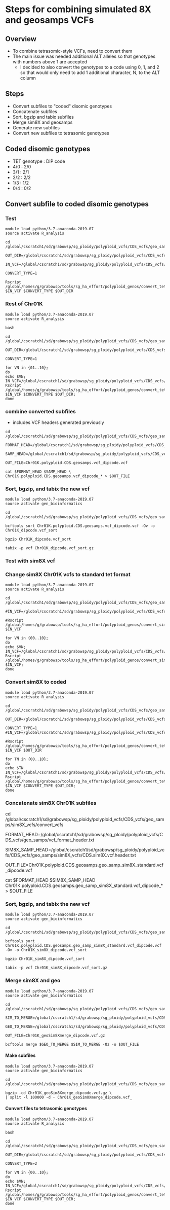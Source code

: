 # Steps for combining simulated 8X and geosamps VCFs

## Overview
* To combine tetrasomic-style VCFs, need to convert them
* The main issue was needed additional ALT alleles so that genotypes with 
numbers above 1 are accepted
  * I decided to also convert the genotypes to a code using 0, 1, and 2 
so that would only need to add 1 additional character, N, to the ALT column
  
## Steps
* Convert subfiles to "coded" disomic genotypes
* Concatenate subfiles
* Sort, bgzip and tabix subfiles
* Merge sim8X and geosamps
* Generate new subfiles
* Convert new subfiles to tetrasomic genotypes

## Coded disomic genotypes
* TET genotype : DIP code
* 4/0 : 2/0
* 3/1 : 2/1
* 2/2 : 2/2
* 1/3 : 1/2
* 0/4 : 0/2

## Convert subfile to coded disomic genotypes
### Test
```
module load python/3.7-anaconda-2019.07
source activate R_analysis

cd /global/cscratch1/sd/grabowsp/sg_ploidy/polyploid_vcfs/CDS_vcfs/geo_samps/convert_vcfs

OUT_DIR=/global/cscratch1/sd/grabowsp/sg_ploidy/polyploid_vcfs/CDS_vcfs/geo_samps/convert_vcfs

IN_VCF=/global/cscratch1/sd/grabowsp/sg_ploidy/polyploid_vcfs/CDS_vcfs/geo_samps/Chr01K.polyploid.CDS.geosamps.vcf_00

CONVERT_TYPE=1

Rscript /global/homes/g/grabowsp/tools/sg_ha_effort/polyploid_genos/convert_tet_to_dipcoded_vcf.r $IN_VCF $CONVERT_TYPE $OUT_DIR

```
### Rest of Chr01K
```
module load python/3.7-anaconda-2019.07
source activate R_analysis

bash

cd /global/cscratch1/sd/grabowsp/sg_ploidy/polyploid_vcfs/CDS_vcfs/geo_samps/convert_vcfs

OUT_DIR=/global/cscratch1/sd/grabowsp/sg_ploidy/polyploid_vcfs/CDS_vcfs/geo_samps/convert_vcfs

CONVERT_TYPE=1

for VN in {01..10};
do
echo $VN;
IN_VCF=/global/cscratch1/sd/grabowsp/sg_ploidy/polyploid_vcfs/CDS_vcfs/geo_samps/Chr01K.polyploid.CDS.geosamps.vcf_$VN
Rscript /global/homes/g/grabowsp/tools/sg_ha_effort/polyploid_genos/convert_tet_to_dipcoded_vcf.r $IN_VCF $CONVERT_TYPE $OUT_DIR;
done

```
### combine converted subfiles
* includes VCF headers generated previously
```
cd /global/cscratch1/sd/grabowsp/sg_ploidy/polyploid_vcfs/CDS_vcfs/geo_samps/convert_vcfs

FORMAT_HEAD=/global/cscratch1/sd/grabowsp/sg_ploidy/polyploid_vcfs/CDS_vcfs/geo_samps/vcf_format_header.txt

SAMP_HEAD=/global/cscratch1/sd/grabowsp/sg_ploidy/polyploid_vcfs/CDS_vcfs/geo_samps/CDS.geosamps.vcf.header.txt

OUT_FILE=Chr01K.polyploid.CDS.geosamps.vcf_dipcode.vcf

cat $FORMAT_HEAD $SAMP_HEAD \
Chr01K.polyploid.CDS.geosamps.vcf_dipcode_* > $OUT_FILE

```
### Sort, bgzip, and tabix the new vcf
```
module load python/3.7-anaconda-2019.07
source activate gen_bioinformatics

cd /global/cscratch1/sd/grabowsp/sg_ploidy/polyploid_vcfs/CDS_vcfs/geo_samps/convert_vcfs

bcftools sort Chr01K.polyploid.CDS.geosamps.vcf_dipcode.vcf -Ov -o Chr01K_dipcode.vcf_sort

bgzip Chr01K_dipcode.vcf_sort

tabix -p vcf Chr01K_dipcode.vcf_sort.gz
```


### Test with sim8X vcf
### Change sim8X Chr01K vcfs to standard tet format
```
module load python/3.7-anaconda-2019.07
source activate R_analysis

cd /global/cscratch1/sd/grabowsp/sg_ploidy/polyploid_vcfs/CDS_vcfs/geo_samps/sim8X_vcfs

#IN_VCF=/global/cscratch1/sd/grabowsp/sg_ploidy/polyploid_vcfs/CDS_vcfs/geo_samps/sim8X_vcfs/Chr01K.polyploid.CDS.geosamps.geo_samp_sim8X_AltDosage.vcf_01

#Rscript /global/homes/g/grabowsp/tools/sg_ha_effort/polyploid_genos/convert_sim8X_VCF_to_standard.r $IN_VCF

for VN in {00..10};
do
echo $VN;
IN_VCF=/global/cscratch1/sd/grabowsp/sg_ploidy/polyploid_vcfs/CDS_vcfs/geo_samps/sim8X_vcfs/Chr01K.polyploid.CDS.geosamps.geo_samp_sim8X_AltDosage.vcf_$VN
Rscript /global/homes/g/grabowsp/tools/sg_ha_effort/polyploid_genos/convert_sim8X_VCF_to_standard.r $IN_VCF;
done

```
### Convert sim8X to coded
```
module load python/3.7-anaconda-2019.07
source activate R_analysis

cd /global/cscratch1/sd/grabowsp/sg_ploidy/polyploid_vcfs/CDS_vcfs/geo_samps/sim8X_vcfs/convert_vcfs

OUT_DIR=/global/cscratch1/sd/grabowsp/sg_ploidy/polyploid_vcfs/CDS_vcfs/geo_samps/sim8X_vcfs/convert_vcfs

CONVERT_TYPE=1
#IN_VCF=/global/cscratch1/sd/grabowsp/sg_ploidy/polyploid_vcfs/CDS_vcfs/geo_samps/sim8X_vcfs/Chr01K.polyploid.CDS.geosamps.geo_samp_sim8X_standard.vcf_00

#Rscript /global/homes/g/grabowsp/tools/sg_ha_effort/polyploid_genos/convert_tet_to_dipcoded_vcf.r $IN_VCF $OUT_DIR

for TN in {00..10};
do
echo $TN
IN_VCF=/global/cscratch1/sd/grabowsp/sg_ploidy/polyploid_vcfs/CDS_vcfs/geo_samps/sim8X_vcfs/Chr01K.polyploid.CDS.geosamps.geo_samp_sim8X_standard.vcf_$TN
Rscript /global/homes/g/grabowsp/tools/sg_ha_effort/polyploid_genos/convert_tet_to_dipcoded_vcf.r $IN_VCF $CONVERT_TYPE $OUT_DIR;
done

```
### Concatenate sim8X Chr01K subfiles

cd /global/cscratch1/sd/grabowsp/sg_ploidy/polyploid_vcfs/CDS_vcfs/geo_samps/sim8X_vcfs/convert_vcfs

FORMAT_HEAD=/global/cscratch1/sd/grabowsp/sg_ploidy/polyploid_vcfs/CDS_vcfs/geo_samps/vcf_format_header.txt

SIM8X_SAMP_HEAD=/global/cscratch1/sd/grabowsp/sg_ploidy/polyploid_vcfs/CDS_vcfs/geo_samps/sim8X_vcfs/CDS.sim8X.vcf.header.txt

OUT_FILE=Chr01K.polyploid.CDS.geosamps.geo_samp_sim8X_standard.vcf_dipcode.vcf

cat $FORMAT_HEAD $SIM8X_SAMP_HEAD Chr01K.polyploid.CDS.geosamps.geo_samp_sim8X_standard.vcf_dipcode_* > $OUT_FILE

### Sort, bgzip, and tabix the new vcf
```
module load python/3.7-anaconda-2019.07
source activate gen_bioinformatics

cd /global/cscratch1/sd/grabowsp/sg_ploidy/polyploid_vcfs/CDS_vcfs/geo_samps/sim8X_vcfs/convert_vcfs

bcftools sort Chr01K.polyploid.CDS.geosamps.geo_samp_sim8X_standard.vcf_dipcode.vcf -Ov -o Chr01K_sim8X_dipcode.vcf_sort

bgzip Chr01K_sim8X_dipcode.vcf_sort

tabix -p vcf Chr01K_sim8X_dipcode.vcf_sort.gz
```

### Merge sim8X and geo
```
module load python/3.7-anaconda-2019.07
source activate gen_bioinformatics

cd /global/cscratch1/sd/grabowsp/sg_ploidy/polyploid_vcfs/CDS_vcfs/geo_samps/sim8Xgeo_combo

SIM_TO_MERGE=/global/cscratch1/sd/grabowsp/sg_ploidy/polyploid_vcfs/CDS_vcfs/geo_samps/sim8X_vcfs/convert_vcfs/Chr01K_sim8X_dipcode.vcf_sort.gz

GEO_TO_MERGE=/global/cscratch1/sd/grabowsp/sg_ploidy/polyploid_vcfs/CDS_vcfs/geo_samps/convert_vcfs/Chr01K_dipcode.vcf_sort.gz

OUT_FILE=Chr01K_geoSim8Xmerge_dipcode.vcf.gz

bcftools merge $GEO_TO_MERGE $SIM_TO_MERGE -Oz -o $OUT_FILE

```

#### Make subfiles
```
module load python/3.7-anaconda-2019.07
source activate gen_bioinformatics

cd /global/cscratch1/sd/grabowsp/sg_ploidy/polyploid_vcfs/CDS_vcfs/geo_samps/sim8Xgeo_combo

bgzip -cd Chr01K_geoSim8Xmerge_dipcode.vcf.gz \
| split -l 100000 -d - Chr01K_geoSim8Xmerge_dipcode.vcf_
```

#### Convert files to tetrasomic genotypes
```
module load python/3.7-anaconda-2019.07
source activate R_analysis

bash

cd /global/cscratch1/sd/grabowsp/sg_ploidy/polyploid_vcfs/CDS_vcfs/geo_samps/sim8Xgeo_combo

OUT_DIR=/global/cscratch1/sd/grabowsp/sg_ploidy/polyploid_vcfs/CDS_vcfs/geo_samps/sim8Xgeo_combo

CONVERT_TYPE=2

for VN in {00..10};
do
echo $VN;
IN_VCF=/global/cscratch1/sd/grabowsp/sg_ploidy/polyploid_vcfs/CDS_vcfs/geo_samps/sim8Xgeo_combo/Chr01K_geoSim8Xmerge_dipcode.vcf_$VN
Rscript /global/homes/g/grabowsp/tools/sg_ha_effort/polyploid_genos/convert_tet_to_dipcoded_vcf.r $IN_VCF $CONVERT_TYPE $OUT_DIR;
done

```


